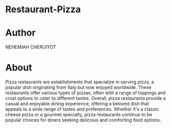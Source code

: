 # Restaurant-Pizza

# Author
NEHEMIAH CHERUIYOT

# About
Pizza restaurants are establishments that specialize in serving pizza, a popular dish originating from Italy but now enjoyed worldwide. These restaurants offer various types of pizzas, often with a range of toppings and crust options to cater to different tastes.
Overall, pizza restaurants provide a casual and enjoyable dining experience, offering a beloved dish that appeals to a wide range of tastes and preferences. Whether it's a classic cheese pizza or a gourmet specialty, pizza restaurants continue to be popular choices for diners seeking delicious and comforting food options.